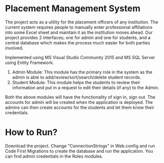 # Placement Management System

The project acts as a utility for the placement officers of any institution. The current system requires people to manually enter professional affiliations into some Excel sheet and maintain it as the institution moves ahead. Our project provides 2 interfaces; one for admin and one for students, and a central database which makes the process much easier for both parties involved.

Implemented using MS Visual Studio Community 2015 and MS SQL Server using Entity Framework.

  1. Admin Module:
    This module has the primary role in the system as the admin is able to add/review/sort/search/delete student records.
  2. Student Module:
    This module helps the students to review their information and put in a request to edit their details (if any) to the Admin.
    
Both the above modules will have the functionality of sign in, sign out. The accounts for admin will be created when the application is deployed. The admins can then create accounts for the students and let them know their credentials.

# How to Run?
Download the project. Change "ConnectionStrings" in Web.config and run Code First Migrations to create the database and run the application. You can find admin credentials in the Roles modules.
